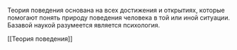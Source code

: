 Теория поведения основана на всех достижения и открытиях, которые помогают понять природу поведения человека в той или иной ситуации.
Базавой наукой разумеется является психология.

[[Теория поведения]]
